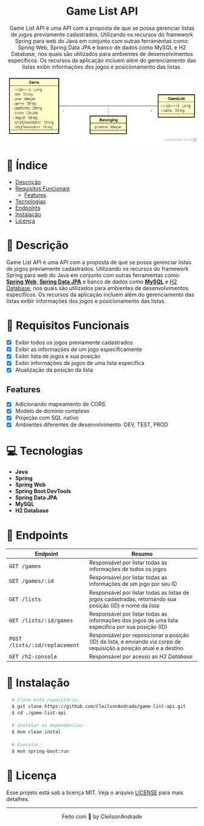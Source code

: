 <div align="center">
  <h1>Game List API</h1>
  <p>Game List API é uma API com a proposta de que se possa gerenciar listas de jogos previamente cadastrados. Utilizando os recursos do framework Spring para web do Java em conjunto com outras ferramentas como: Spring Web, Spring Data JPA e banco de dados como MySQL e H2 Database, nos quais são utilizados para ambientes de desenvolvimentos específicos. Os recursos da aplicação incluem além do gerenciamento das listas exibir informações dos jogos e posicionamento das listas.</p>
  <img src="./referencias/model-domain.png" alt="Logo" width="800">
</div>

# 📒 Índice
* [Descrição](#descrição)
* [Requisitos Funcionais](#requisitos)
  * [Features](#features)
* [Tecnologias](#tecnologias)
* [Endpoints](#endpoints)
* [Instalação](#instalação)
* [Licença](#licença)

# 📃 <span id="descrição">Descrição</span>
Game List API é uma API com a proposta de que se possa gerenciar listas de jogos previamente cadastrados. Utilizando os recursos do framework Spring para web do Java em conjunto com outras ferramentas como: [**Spring Web**](https://docs.spring.io/spring-boot/docs/current/reference/html/web.html), [**Spring Data JPA**](https://spring.io/projects/spring-data-jpa) e banco de dados como [**MySQL**](https://www.mysql.com/) e [H2 Database](https://www.h2database.com/), nos quais são utilizados para ambientes de desenvolvimentos específicos. Os recursos da aplicação incluem além do gerenciamento das listas exibir informações dos jogos e posicionamento das listas.

# 📌 <span id="requisitos">Requisitos Funcionais</span>
- [x] Exibir todos os jogos previamente cadastrados<br>
- [x] Exibir as informações de um jogo especificamente<br>
- [x] Exibir lista de jogos e sua posição<br>
- [x] Exibir informações de jogos de uma lista especifica<br>
- [x] Atualização da posição da lista<br>

## Features
- [x] Adicionando mapeamento de CORS<br>
- [x] Modelo de domínio complexo<br>
- [x] Projeção com SQL nativo<br>
- [x] Ambientes diferentes de desenvolvimento: DEV, TEST, PROD<br>

# 💻 <span id="tecnologias">Tecnologias</span>
- **Java**
- **Spring**
- **Spring Web**
- **Spring Boot DevTools**
- **Spring Data JPA**
- **MySQL**
- **H2 Database**

# 📍 <span id="endpoints">Endpoints</span>
| Endpoint               | Resumo                                          
|----------------------|-----------------------------------------------------
| <kbd>GET /games </kbd> | Responsável por listar todas as informações de todos os jogos
| <kbd>GET /games/:id </kbd> | Responsável por listar todas as informações de um jogo por seu ID
| <kbd>GET /lists </kbd> | Responsável por listar todas as listas de jogos cadastradas, retornando sua posição (ID) e nome da lista
| <kbd>GET /lists/:id/games </kbd> | Responsável por listar todas as informações dos jogos de uma lista especifica por sua posição (ID)
| <kbd>POST /lists/:id/replacement </kbd> | Responsável por reposicionar a posição (ID) da lista, e enviando via corpo de requisição a posição atual e a destino
| <kbd>GET /h2-console </kbd> | Responsável por acesso ao *H2 Database*

# 🚀 <span id="instalação">Instalação</span>
```bash
  # Clone este repositório:
  $ git clone https://github.com/CleilsonAndrade/game-list-api.git
  $ cd ./game-list-api

  # Instalar as dependências:
  $ mvn clean instal

  # Executar:
  $ mvn spring-boot:run
```

# 📝 <span id="licença">Licença</span>
Esse projeto está sob a licença MIT. Veja o arquivo [LICENSE](LICENSE) para mais detalhes.

---

<p align="center">
  Feito com 💜 by CleilsonAndrade
</p>

